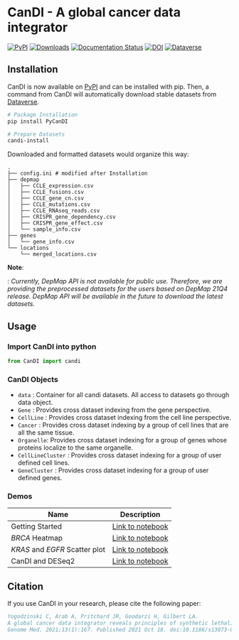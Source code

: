# CanDI - A global cancer data integrator

[![PyPI](https://img.shields.io/pypi/v/PyCanDI)](https://pypi.org/project/PyCanDI/)
[![Downloads](https://static.pepy.tech/badge/pycandi)](https://pepy.tech/project/pycandi)
[![Documentation Status](https://readthedocs.org/projects/candi/badge/?version=latest)](https://candi.readthedocs.io/en/latest/?badge=latest)
[![DOI](https://zenodo.org/badge/DOI/10.1186/s13073-021-00987-8.svg)](https://doi.org/10.1186/s13073-021-00987-8)
[![Dataverse](https://img.shields.io/badge/Dataverse-10.7910/DVN/JIAT0H-red)](https://doi.org/10.7910/DVN/JIAT0H)

## Installation

CanDI is now available on [PyPI](https://pypi.org/project/PyCanDI/) and
can be installed with pip. Then, a command from CanDI will automatically
download stable datasets from
[Dataverse](https://doi.org/10.7910/DVN/JIAT0H).

``` bash
# Package Installation
pip install PyCanDI

# Prepare Datasets
candi-install
```

Downloaded and formatted datasets would organize this way:

``` 
.
├── config.ini # modified after Installation 
├── depmap
│   ├── CCLE_expression.csv
│   ├── CCLE_fusions.csv
│   ├── CCLE_gene_cn.csv
│   ├── CCLE_mutations.csv
│   ├── CCLE_RNAseq_reads.csv
│   ├── CRISPR_gene_dependency.csv
│   ├── CRISPR_gene_effect.csv
│   └── sample_info.csv
├── genes
│   └── gene_info.csv
└── locations
    └── merged_locations.csv
```

**Note**:

:   *Currently, DepMap API is not available for public use. Therefore,
    we are providing the preprocessed datasets for the users based on
    DepMap 21Q4 release. DepMap API will be available in the future to
    download the latest datasets.*

## Usage

### Import CanDI into python

``` python
from CanDI import candi
```

### CanDI Objects

-   `data` : Container for all candi datasets. All access to datasets go
    through data object.
-   `Gene` : Provides cross dataset indexing from the gene perspective.
-   `CellLine` : Provides cross dataset indexing from the cell line
    perspective.
-   `Cancer` : Provides cross dataset indexing by a group of cell lines
    that are all the same tissue.
-   `Organelle`: Provides cross dataset indexing for a group of genes
    whose proteins localize to the same organelle.
-   `CellLineCluster` : Provides cross dataset indexing for a group of
    user defined cell lines.
-   `GeneCluster` : Provides cross dataset indexing for a group of user
    defined genes.

### Demos

| Name | Description |
|------|-------------|
| Getting Started | [Link to notebook](notebooks/get-started.ipynb) |
| *BRCA* Heatmap | [Link to notebook](notebooks/brca_heatmap.ipynb) |
| *KRAS* and *EGFR* Scatter plot | [Link to notebook](notebooks/kras_egfr_scatter.ipynb) |
| CanDI and DESeq2 | [Link to notebook](notebooks/deseq_setup.ipynb) |

## Citation

If you use CanDI in your research, please cite the following paper:

``` bibtex
Yogodzinski C, Arab A, Pritchard JR, Goodarzi H, Gilbert LA. 
A global cancer data integrator reveals principles of synthetic lethality, sex disparity and immunotherapy. 
Genome Med. 2021;13(1):167. Published 2021 Oct 18. doi:10.1186/s13073-021-00987-8
```
